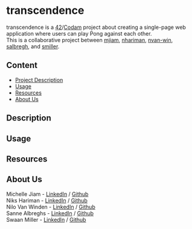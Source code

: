 # transcendence
transcendence is a [42](https://www.42network.org/)/[Codam](https://www.codam.nl/) project about creating a single-page web application where users can play Pong against each other.  
This is a collaborative project between [mjiam](https://github.com/MichelleJiam), [nhariman](https://github.com/nhariman), [nvan-win](https://github.com/nvanwinden), [salbregh](https://github.com/salbregh), and [smiller](https://github.com/subsp4ce).  

## Content
- [Project Description](#description)
- [Usage](#usage)
- [Resources](#resources)
- [About Us](#about-us)

## Description

## Usage

## Resources

## About Us
Michelle Jiam - [LinkedIn](https://www.linkedin.com/in/mljiam/) / [Github](https://github.com/MichelleJiam)  
Niks Hariman - [LinkedIn](https://www.linkedin.com/in/niks-hariman-msc-aaa74b152/) / [Github](https://github.com/nhariman)  
Nilo Van Winden - [LinkedIn](https://www.linkedin.com/in/n-van-winden/) / [Github](https://github.com/nvanwinden)  
Sanne Albreghs - [LinkedIn](https://www.linkedin.com/in/sanne-albreghs-ba09141a3/) / [Github](https://github.com/salbregh)  
Swaan Miller - [LinkedIn](https://www.linkedin.com/in/swaan-miller-6a4844244/) / [Github](https://github.com/subsp4ce)
